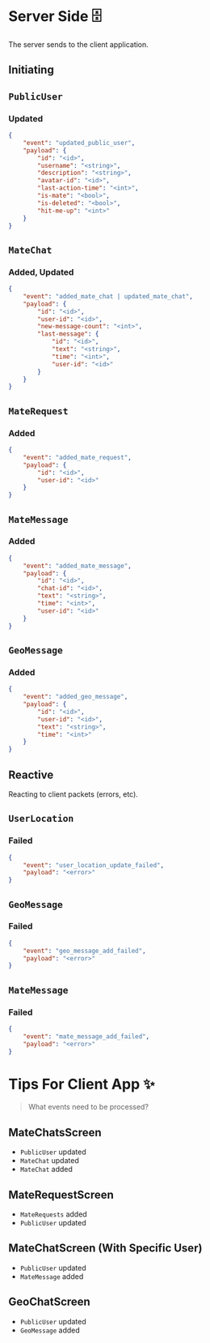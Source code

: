 # Server Side 🗄️

The server sends to the client application.

## Initiating

## `PublicUser` 

### Updated

```json
{
    "event": "updated_public_user",
    "payload": {
        "id": "<id>",
        "username": "<string>",
        "description": "<string>",
        "avatar-id": "<id>",
        "last-action-time": "<int>",
        "is-mate": "<bool>",
        "is-deleted": "<bool>",
        "hit-me-up": "<int>"
    }
}
```

<!-- -------------------------------------------- -->

## `MateChat`

### Added, Updated

```json
{
    "event": "added_mate_chat | updated_mate_chat",
    "payload": {
        "id": "<id>",
        "user-id": "<id>",
        "new-message-count": "<int>",
        "last-message": {
            "id": "<id>",
            "text": "<string>",
            "time": "<int>",
            "user-id": "<id>"
        }
    }
}
```

<!-- -------------------------------------------- -->

## `MateRequest` 

### Added

```json
{
    "event": "added_mate_request",
    "payload": {
        "id": "<id>",
        "user-id": "<id>"
    }
}
```

<!-- -------------------------------------------- -->

## `MateMessage`

### Added

```json
{
    "event": "added_mate_message",
    "payload": {
        "id": "<id>",
        "chat-id": "<id>",
        "text": "<string>",
        "time": "<int>",
        "user-id": "<id>"
    }
}
```

<!-- -------------------------------------------- -->

## `GeoMessage` 

### Added

```json
{
    "event": "added_geo_message",
    "payload": {
        "id": "<id>",
        "user-id": "<id>",
        "text": "<string>",
        "time": "<int>"
    }
}
```

## Reactive

Reacting to client packets (errors, etc).

## `UserLocation`

### Failed

```json
{    
    "event": "user_location_update_failed",
    "payload": "<error>"
}
```

## `GeoMessage`

### Failed

```json
{    
    "event": "geo_message_add_failed",
    "payload": "<error>"
}
```

## `MateMessage`

### Failed

```json
{    
    "event": "mate_message_add_failed",
    "payload": "<error>"
}
```

<!-- -------------------------------------------- -->

# Tips For Client App ✨

> What events need to be processed?

## MateChatsScreen 

- `PublicUser` updated
- `MateChat` updated
- `MateChat` added

## MateRequestScreen

- `MateRequests` added
- `PublicUser` updated

## MateChatScreen (With Specific User)

- `PublicUser` updated
- `MateMessage` added

## GeoChatScreen

- `PublicUser` updated
- `GeoMessage` added
